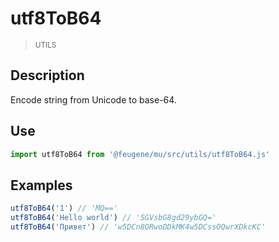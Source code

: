 # utf8ToB64

> <small>UTILS</small>

## Description

Encode string from Unicode to base-64.

## Use

```js
import utf8ToB64 from '@feugene/mu/src/utils/utf8ToB64.js'
```

## Examples

```js
utf8ToB64('1') // 'MQ=='
utf8ToB64('Hello world') // 'SGVsbG8gd29ybGQ='
utf8ToB64('Привет') // 'w5DCn8ORwoDDkMK4w5DCssOQwrXDkcKC'
```
